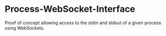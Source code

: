 # Process-WebSocket-Interface
Proof of concept allowing access to the stdin and stdout of a given process using WebSockets.
